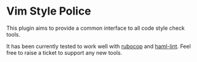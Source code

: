 # Vim Style Police

This plugin aims to provide a common interface to all code style check tools.

It has been currently tested to work well with [rubocop](https://github.com/bbatsov/rubocop) and [haml-lint](https://github.com/causes/haml-lint). Feel free to raise a ticket to support any new tools.
